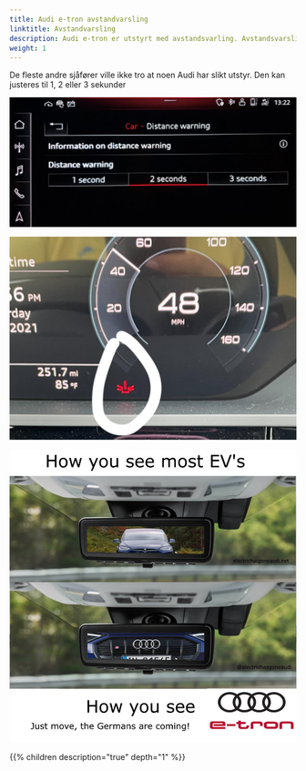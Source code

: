 ```yaml
---
title: Audi e-tron avstandvarsling
linktitle: Avstandvarsling
description: Audi e-tron er utstyrt med avstandsvarling. Avstandsvarslingen varsler deg når du kjører for nærme bilen foran deg.
weight: 1
---
```

De fleste andre sjåfører ville ikke tro at noen Audi har slikt utstyr. Den kan justeres til 1, 2 eller 3 sekunder

![Avstandsjustering](distanceadjustment.jpg "Du kan justere hvor nærme du må kjøre for å bli advart i MMI")

![Avstandsvarsel](distancewarning.jpg "Et vanlig syn for Audi-sjåfører som får dem til å undre seg")

![Hva andre ser](howothersee.jpg "Hvordan andre ser Audi-sjåfører")


{{% children description="true" depth="1" %}}
